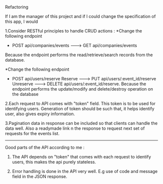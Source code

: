 Refactoring

If I am the manager of this project and if I could change the specification of this app, I would

1.Consider RESTful principles to handle CRUD actions :
*Change the following endpoint
- POST api/companies/events ---> GET api/companies/events

Because the endpoint performs the read/retrieve/search records from the database.

*Change the following endpoint
- POST api/users/reserve
	Reserve ---> PUT api/users/:event_id/reserve
	Unreserve ---> DELETE api/users/:event_id/reserve.
Because the endpoint performs the update/modify and delete/destroy operation on the database

2.Each request to API comes with "token" field. This token is to be used for identifying users. Generation of token should be such that, it helps identify user, also gives expiry information.

3.Pagination data in response can be included so that clients can handle the data well. Also a readymade link n the response to request next set of requests for the events list.

--------------------------------------------------------
Good parts of the API according to me :

1. The API depends on "token" that comes with each request to identify users, this makes the api purely stateless.

2. Error handling is done in the API very well. E.g use of code and message field in the JSON response.
